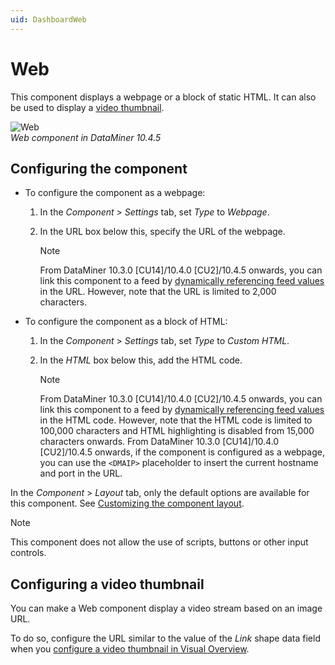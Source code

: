 ```yaml
---
uid: DashboardWeb
---
```


# Web

This component displays a webpage or a block of static HTML. It can also be used to display a [video thumbnail](#configuring-a-video-thumbnail).

![Web](~/user-guide/images/Web_Component.png)<br>*Web component in DataMiner 10.4.5*

## Configuring the component

- To configure the component as a webpage:

  1. In the *Component* > *Settings* tab, set *Type* to *Webpage*.

  1. In the URL box below this, specify the URL of the webpage.

     > [!NOTE]
     > From DataMiner 10.3.0 [CU14]/10.4.0 [CU2]/10.4.5 onwards<!--RN 38993-->, you can link this component to a feed by [dynamically referencing feed values](xref:Dynamically_Referencing_Data_in_Text) in the URL. However, note that the URL is limited to 2,000 characters.

- To configure the component as a block of HTML:

  1. In the *Component* > *Settings* tab, set *Type* to *Custom HTML*.

  1. In the *HTML* box below this, add the HTML code.

     > [!NOTE]
     > From DataMiner 10.3.0 [CU14]/10.4.0 [CU2]/10.4.5 onwards<!--RN 38993-->, you can link this component to a feed by [dynamically referencing feed values](xref:Dynamically_Referencing_Data_in_Text) in the HTML code. However, note that the HTML code is limited to 100,000 characters and HTML highlighting is disabled from 15,000 characters onwards.
     > From DataMiner 10.3.0 [CU14]/10.4.0 [CU2]/10.4.5 onwards<!--RN 38993-->, if the component is configured as a webpage, you can use the `<DMAIP>` placeholder to insert the current hostname and port in the URL.

In the *Component* > *Layout* tab, only the default options are available for this component. See [Customizing the component layout](xref:Customize_Component_Layout).

> [!NOTE]
> This component does not allow the use of scripts, buttons or other input controls.

## Configuring a video thumbnail

You can make a Web component display a video stream based on an image URL.

To do so, configure the URL similar to the value of the *Link* shape data field when you [configure a video thumbnail in Visual Overview](xref:Linking_a_shape_to_a_video_thumbnail).
